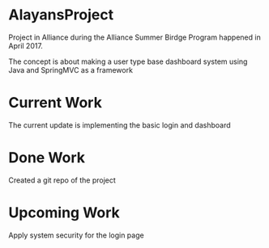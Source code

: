 # AlayansProject
Project in Alliance during the Alliance Summer Birdge Program happened in April 2017.


The concept is about making a user type base dashboard system using Java and SpringMVC as a framework


# Current Work
The current update is implementing the basic login and dashboard

# Done Work
Created a git repo of the project 


# Upcoming Work
Apply system security for the login page
